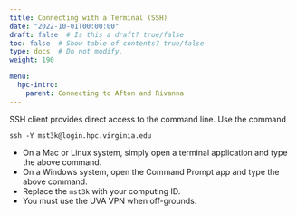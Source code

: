 ```yaml
---
title: Connecting with a Terminal (SSH)
date: "2022-10-01T00:00:00"
draft: false  # Is this a draft? true/false
toc: false  # Show table of contents? true/false
type: docs  # Do not modify.
weight: 190

menu:
  hpc-intro:
    parent: Connecting to Afton and Rivanna
---
```


SSH client provides direct access to the command line.
Use the command
 
```
ssh -Y mst3k@login.hpc.virginia.edu
```

- On a Mac or Linux system, simply open a terminal application and type the above command.
- On a Windows system, open the Command Prompt app and type the above command.
- Replace the `mst3k` with your computing ID.
- You must use the UVA VPN when off-grounds.

